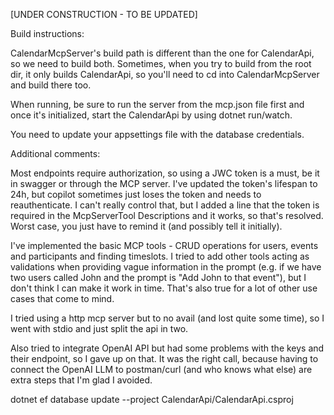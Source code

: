 [UNDER CONSTRUCTION - TO BE UPDATED]

Build instructions:

CalendarMcpServer's build path is different than the one for CalendarApi, so we need to build both. 
Sometimes, when you try to build from the root dir, it only builds CalendarApi, so you'll need to cd into CalendarMcpServer and build there too.

When running, be sure to run the server from the mcp.json file first and once it's initialized, start the CalendarApi by using dotnet run/watch.

You need to update your appsettings file with the database credentials.







Additional comments:

Most endpoints require authorization, so using a JWC token is a must, be it in swagger or through the MCP server.
I've updated the token's lifespan to 24h, but copilot sometimes just loses the token and needs to reauthenticate. I can't really control that, but I added a line that the token is required in the McpServerTool Descriptions and it works, so that's resolved.
Worst case, you just have to remind it (and possibly tell it initially). 

I've implemented the basic MCP tools - CRUD operations for users, events and participants and finding timeslots.
I tried to add other tools acting as validations when providing vague information in the prompt (e.g. if we have two users called John and the prompt is "Add John to that event"), but I don't think I can make it work in time. That's 
also true for a lot of other use cases that come to mind.

I tried using a http mcp server but to no avail (and lost quite some time), so I went with stdio and just split the api in two.

Also tried to integrate OpenAI API but had some problems with the keys and their endpoint, so I gave up on that. It was the right call, because having to connect the OpenAI LLM to postman/curl (and who knows what else) are extra steps that I'm glad I avoided.





dotnet ef database update --project CalendarApi/CalendarApi.csproj
